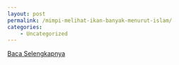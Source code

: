```yaml
---
layout: post
permalink: /mimpi-melihat-ikan-banyak-menurut-islam/
categories:
    - Uncategorized
---
```


[Baca Selengkapnya](/07)